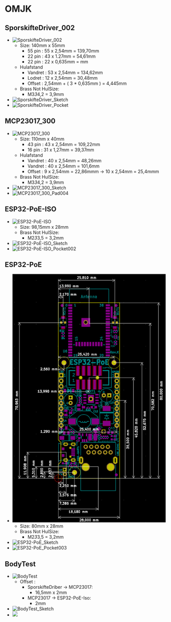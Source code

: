 # OMJK

## SporskifteDriver_002

* ![SporskifteDriver_002](./Image/Skærmbillede%20fra%202025-09-15%2010-54-35.png)
  * Size: 140mm x 55mm
    * 55 pin : 55 x 2,54mm = 139,70mm
    * 22 pin : 43 x 1.27mm =  54,61mm
    * 22 pin : 22 x 0,635mm = mm
  * Hulafstand
    * Vandret : 53 x 2,54mm = 134,62mm
    * Lodret  : 12 x 2,54mm =  30,48mm
    * Offset  : 2,54mm + ( 3 * 0,635mm ) = 4,445mm
  * Brass Not HulSize:
    * M3*3*4,2 = 3,9mm
* ![SporskifteDriver_Sketch](./Image/Skærmbillede%20fra%202025-09-15%2012-57-34.png)
* ![SporskifteDriver_Pocket](./Image/Skærmbillede%20fra%202025-09-15%2012-59-26.png)

## MCP23017_300

* ![MCP23017_300](./Image/Skærmbillede%20fra%202025-09-15%2008-09-46.png)
  * Size: 110mm x 40mm
    * 43 pin : 43 x 2,54mm = 109,22mm
    * 16 pin : 31 x 1,27mm =  39,37mm
  * Hulafstand
    * Vandret : 40 x 2,54mm = 48,26mm
    * Vandret : 40 x 2,54mm = 101,6mm
    * Offset  : 9 x 2,54mm = 22,86mmm -> 10 x 2,54mm = 25,4mmm
  * Brass Not HulSize:
    * M3*3*4,2 = 3,9mm
* ![MCP23017_300_Sketch](./Image/Skærmbillede%20fra%202025-09-15%2013-56-20.png)
* ![MCP23017_300_Pad004](./Image/Skærmbillede%20fra%202025-09-15%2013-56-07.png)

## ESP32-PoE-ISO

* ![ESP32-PoE-ISO](./Image/Skærmbillede%20fra%202024-08-15%2021-12-50.png)
  * Size: 98,15mm x 28mm
  * Brass Not HulSize:
    * M2*3*3,5 = 3,2mm
* ![ESP32-PoE-ISO_Sketch](./Image/Skærmbillede%20fra%202025-09-15%2014-40-31.png)
* ![ESP32-PoE-ISO_Pocket002](./Image/Skærmbillede%20fra%202025-09-15%2014-40-51.png)

## ESP32-PoE

* ![ESP32-PoE](./Image/esp32-poe-dimensions.png)
  * Size: 80mm x 28mm
  * Brass Not HulSize:
    * M2*3*3,5 = 3,2mm
* ![ESP32-PoE_Sketch](./Image/Skærmbillede%20fra%202025-09-15%2015-27-07.png)
* ![ESP32-PoE_Pocket003](./Image/Skærmbillede%20fra%202025-09-15%2015-27-20.png)

## BodyTest

* ![BodyTest](./Image/Skærmbillede%20fra%202025-09-15%2016-55-49.png)
  * Offset :
    * SporskifteDriber -> MCP23017:
      * 16,5mm x 2mm
    * MCP23017 -> ESP32-PoE-Iso:
      * 2mm
* ![BodyTest_Sketch](./Image/Skærmbillede%20fra%202025-09-15%2016-58-10.png)
* ![](./Image/Skærmbillede%20fra%202025-09-15%2017-02-30.png)
